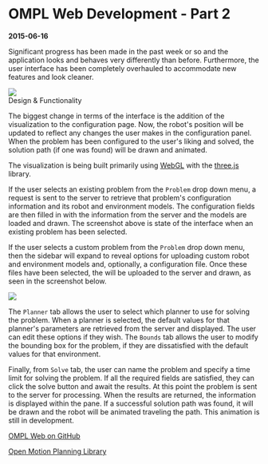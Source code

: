 # OMPL Web Development - Part 2
**2015-06-16**

Significant progress has been made in the past week or so and the application looks
and behaves very differently than before. Furthermore, the user interface has
been completely overhauled to accommodate new features and look cleaner.

<img src="../images/omplweb/existing.png" class="img-responsive">

<div class="subtitle">Design & Functionality</div>

The biggest change in terms of the interface is the addition of the visualization
to the configuration page. Now, the robot's position will be updated to reflect
any changes the user makes in the configuration panel. When the problem has
been configured to the user's liking and solved, the solution path (if one was
found) will be drawn and animated.

The visualization is being built primarily using
[WebGL](https://www.khronos.org/webgl/) with the [three.js](http://threejs.org/)
library.

If the user selects an existing problem from the `Problem` drop down menu, a
request is sent to the server to retrieve that problem's configuration
information and its robot and environment models. The configuration fields are
then filled in with the information from the server and the models are loaded and
drawn. The screenshot above is state of the interface when an existing problem has
been selected.

If the user selects a custom problem from the `Problem` drop
down menu, then the sidebar will expand to reveal options for uploading custom
robot and environment models and, optionally, a configuration file. Once these
files have been selected, the will be uploaded to the server and drawn, as seen
in the screenshot below.

<img src="../images/omplweb/custom.png" class="img-responsive">

The `Planner` tab allows the user to select which planner to use for solving
the problem. When a planner is selected, the default values for that planner's
parameters are retrieved from the server and displayed. The user can edit these
options if they wish. The `Bounds` tab allows the user to modify the bounding
box for the problem, if they are dissatisfied with the default values for that
environment.

Finally, from `Solve` tab, the user can name the problem and specify a time
limit for solving the problem. If all the required fields are satisfied, they
can click the solve button and await the results. At this point the problem is
sent to the server for processing. When the results are returned, the
information is displayed within the pane. If a successful solution path was
found, it will be drawn and the robot will be animated traveling the path. This
animation is still in development.


[OMPL Web on GitHub](https://github.com/prb2/omplweb)

[Open Motion Planning Library](http://ompl.kavrakilab.org)

